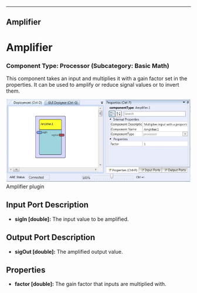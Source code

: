   
---
Amplifier
---

# Amplifier

### Component Type: Processor (Subcategory: Basic Math)

This component takes an input and multiplies it with a gain factor set in the properties. It can be used to amplify or reduce signal values or to invert them.

![Screenshot: Amplifier plugin](img/Amplifier.jpg "Screenshot: Amplifier plugin")  
Amplifier plugin

## Input Port Description

*   **sigIn \[double\]:** The input value to be amplified.

## Output Port Description

*   **sigOut \[double\]:** The amplified output value.

## Properties

*   **factor \[double\]:** The gain factor that inputs are multiplied with.